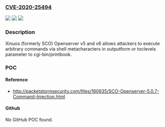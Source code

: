 ### [CVE-2020-25494](https://cve.mitre.org/cgi-bin/cvename.cgi?name=CVE-2020-25494)
![](https://img.shields.io/static/v1?label=Product&message=n%2Fa&color=blue)
![](https://img.shields.io/static/v1?label=Version&message=n%2Fa&color=blue)
![](https://img.shields.io/static/v1?label=Vulnerability&message=n%2Fa&color=brighgreen)

### Description

Xinuos (formerly SCO) Openserver v5 and v6 allows attackers to execute arbitrary commands via shell metacharacters in outputform or toclevels parameter to cgi-bin/printbook.

### POC

#### Reference
- http://packetstormsecurity.com/files/160635/SCO-Openserver-5.0.7-Command-Injection.html

#### Github
No GitHub POC found.

